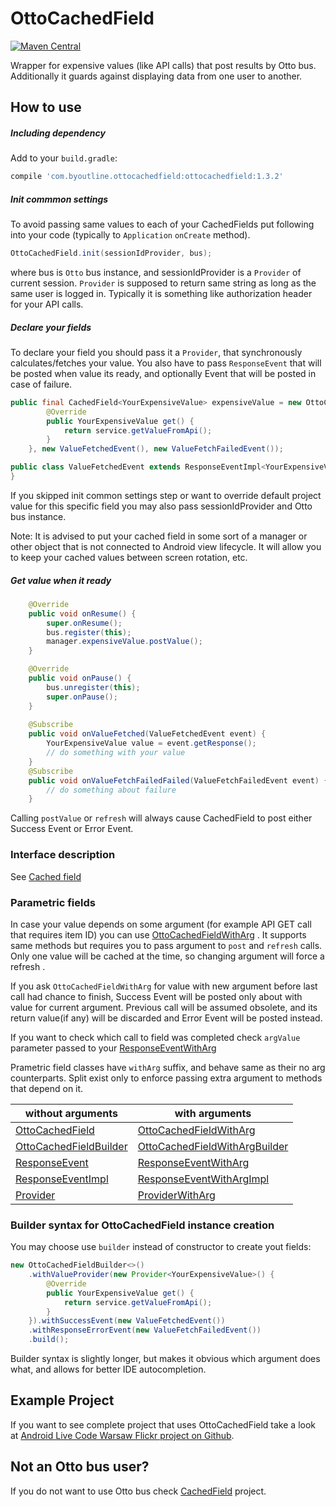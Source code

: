 OttoCachedField
===============
[![Maven Central](https://maven-badges.herokuapp.com/maven-central/com.byoutline.ottocachedfield/ottocachedfield/badge.svg?style=flat)](http://mvnrepository.com/artifact/com.byoutline.ottocachedfield/ottocachedfield)  

Wrapper for expensive values (like API calls) that post results by Otto bus. Additionally it guards against displaying data from one user to another.

How to use
----------
##### Including dependency #####
Add to your ```build.gradle```:
```groovy
compile 'com.byoutline.ottocachedfield:ottocachedfield:1.3.2'
```

##### Init commmon settings #####
To avoid passing same values to each of your CachedFields put following into your code (typically to ```Application``` ```onCreate``` method).
```java
OttoCachedField.init(sessionIdProvider, bus);
```
where bus is ```Otto``` bus instance, and sessionIdProvider is a ```Provider``` of current session. ```Provider``` is supposed to return same string as long as the same user is logged in. Typically it is something like authorization header for your API calls.

##### Declare your fields #####
To declare your field you should pass it a ```Provider```, that synchronously calculates/fetches your value. You also have to pass ```ResponseEvent``` that will be posted when value its ready, and optionally Event that will be posted in case of failure. 
```java
public final CachedField<YourExpensiveValue> expensiveValue = new OttoCachedField<>(new Provider<YourExpensiveValue>() {
        @Override
        public YourExpensiveValue get() {
            return service.getValueFromApi();
        }
    }, new ValueFetchedEvent(), new ValueFetchFailedEvent());
```
```java
public class ValueFetchedEvent extends ResponseEventImpl<YourExpensiveValue> {
}
```

If you skipped init common settings step or want to override default project value for this specific field you may also pass sessionIdProvider and Otto bus instance.

Note: It is advised to put your cached field in some sort of a manager or other object that is not connected to Android view lifecycle. It will allow you to keep your cached values between screen rotation, etc.

##### Get value when it ready #####
```java
    @Override
    public void onResume() {
        super.onResume();
        bus.register(this);
        manager.expensiveValue.postValue();
    }

    @Override
    public void onPause() {
        bus.unregister(this);
        super.onPause();
    }
    
    @Subscribe
    public void onValueFetched(ValueFetchedEvent event) {
        YourExpensiveValue value = event.getResponse();
        // do something with your value
    }
    @Subscribe
    public void onValueFetchFailedFailed(ValueFetchFailedEvent event) {
        // do something about failure
    }
```

Calling ```postValue``` or ```refresh``` will always cause CachedField to post either Success Event or Error Event.

### Interface description ###
See [Cached field](https://github.com/byoutline/CachedField#interface-description)

### Parametric fields ###

In case your value depends on some argument  (for example API GET call that requires item ID) you can use [OttoCachedFieldWithArg](https://github.com/byoutline/OttoCachedField/blob/master/src/main/java/com/byoutline/ottocachedfield/OttoCachedFieldWithArg.java) . It supports same methods but requires you to pass argument to ```post``` and ```refresh``` calls. Only one value will be cached at the time, so changing argument will force a refresh .

If you ask ```OttoCachedFieldWithArg``` for value with new argument before last call had chance to finish, Success Event will be posted only about with value for current argument. Previous call will be assumed obsolete, and its return value(if any) will be discarded and Error Event will be posted instead.

If you want to check which call to field was completed check ```argValue``` parameter passed to your [ResponseEventWithArg](https://github.com/byoutline/OttoCachedField/blob/master/src/main/java/com/byoutline/ottocachedfield/events/ResponseEventWithArg.java)


Prametric field classes have ```withArg``` suffix, and behave same as their no arg counterparts. Split exist only to enforce passing extra argument to methods that depend on it.

without arguments                              | with arguments
-----------------------------------------------|-----------------------------------------------
[OttoCachedField](https://github.com/byoutline/OttoCachedField/blob/master/src/main/java/com/byoutline/ottocachedfield/OttoCachedField.java)  | [OttoCachedFieldWithArg](https://github.com/byoutline/OttoCachedField/blob/master/src/main/java/com/byoutline/ottocachedfield/OttoCachedFieldWithArg.java)
[OttoCachedFieldBuilder](https://github.com/byoutline/OttoCachedField/blob/master/src/main/java/com/byoutline/ottocachedfield/OttoCachedFieldBuilder.java)  | [OttoCachedFieldWithArgBuilder](https://github.com/byoutline/OttoCachedField/blob/master/src/main/java/com/byoutline/ottocachedfield/OttoCachedFieldWithArgBuilder.java)
[ResponseEvent](https://github.com/byoutline/EventCallback/blob/master/src/main/java/com/byoutline/eventcallback/ResponseEvent.java) | [ResponseEventWithArg](https://github.com/byoutline/OttoCachedField/blob/master/src/main/java/com/byoutline/ottocachedfield/events/ResponseEventWithArg.java)
[ResponseEventImpl](https://github.com/byoutline/EventCallback/blob/master/src/main/java/com/byoutline/eventcallback/ResponseEventImpl.java) | [ResponseEventWithArgImpl](https://github.com/byoutline/OttoCachedField/blob/master/src/main/java/com/byoutline/ottocachedfield/events/ResponseEventWithArgImpl.java)
[Provider](https://docs.oracle.com/javaee/7/api/javax/inject/Provider.html) | [ProviderWithArg](https://github.com/byoutline/CachedField/blob/master/src/main/java/com/byoutline/cachedfield/ProviderWithArg.java)


### Builder syntax for OttoCachedField instance creation ###
You may choose use ```builder``` instead of constructor to create yout fields:
```java
new OttoCachedFieldBuilder<>()
    .withValueProvider(new Provider<YourExpensiveValue>() {
        @Override
        public YourExpensiveValue get() {
            return service.getValueFromApi();
        }
    }).withSuccessEvent(new ValueFetchedEvent())
    .withResponseErrorEvent(new ValueFetchFailedEvent())
    .build();
```
Builder syntax is slightly longer, but makes it obvious which argument does what, and allows for better IDE autocompletion.

Example Project
---------------
If you want to see complete project that uses OttoCachedField take a look at [Android Live Code Warsaw Flickr project on Github](https://github.com/byoutline/AndroidLiveCodeWarsawFlickr/).

Not an Otto bus user?
---------------------
If you do not want to use Otto bus check [CachedField](https://github.com/byoutline/CachedField) project.
